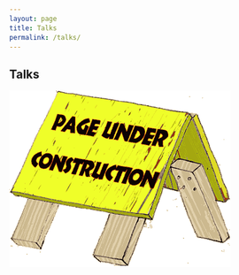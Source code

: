 ```yaml
---
layout: page
title: Talks
permalink: /talks/
---
```

<div class="hero" style="background-image: url(/images/window.jpeg);"></div>
<section class="container content">
  <div class="title">
  <h1>Talks</h1>
  </div>
<img src="/images/coming_soon.gif" alt="soon to be updated"> 
</section>
